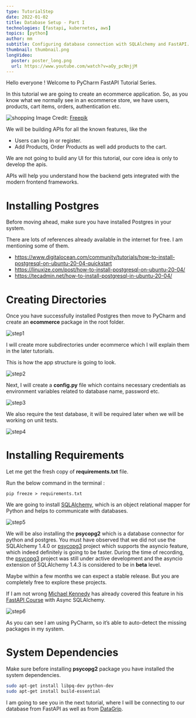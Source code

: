 ```yaml
---
type: TutorialStep
date: 2022-01-02
title: Database Setup - Part I
technologies: [fastapi, kubernetes, aws]
topics: [python]
author: mm
subtitle: Configuring database connection with SQLAlchemy and FastAPI.
thumbnail: thumbnail.png
longVideo:
  poster: poster_long.png
  url: https://www.youtube.com/watch?v=aOy_pcNnjjM
---
```


Hello everyone ! Welcome to PyCharm FastAPI Tutorial Series.

In this tutorial we are going to create an ecommerce application. So, as you know what
we normally see in an ecommerce store, we have users, products, cart items, 
orders, authentication etc.

![shopping](./images/shopping.png)
Image Credit: [Freepik](https://www.freepik.com/)

We will be building APIs for all the known features, like the 

- Users can log in or register.
- Add Products, Order Products as well add products to the cart.

We are not going to build any UI for this tutorial, our core idea
is only to develop the apis.

APIs will help you understand how the backend gets
integrated with the modern frontend frameworks.

# Installing Postgres

Before moving ahead, make sure you have installed Postgres 
in your system.

There are lots of references already available in the internet for free. 
I am mentioning some of them.

- https://www.digitalocean.com/community/tutorials/how-to-install-postgresql-on-ubuntu-20-04-quickstart
- https://linuxize.com/post/how-to-install-postgresql-on-ubuntu-20-04/
- https://tecadmin.net/how-to-install-postgresql-in-ubuntu-20-04/


# Creating Directories

Once you have successfully installed Postgres then move to PyCharm and create an **ecommerce** package
in the root folder.

![step1](./steps/step1.png)

I will create more subdirectories under ecommerce which I will explain them in the later tutorials.

This is how the app structure is going to look. 

![step2](./steps/step2.png)

Next, I will create a **config.py** file which contains necessary credentials as 
environment variables related to database name, password etc. 

![step3](./steps/step3.png)

We also require the test database, it will be
required later when we will be working on unit tests.

![step4](./steps/step4.png)


# Installing Requirements

Let me get the fresh copy of **requirements.txt** file. 

Run the below command in the terminal :

```
pip freeze > requirements.txt
```

We are going to install [SQLAlchemy](https://www.sqlalchemy.org/), 
which is an object relational mapper for Python and helps 
to communicate with databases.

![step5](./steps/step5.png)

We will be also installing the **psycopg2** which is a database connector for python and postgres.
You must have observed that we did not use the SQLAlchemy 1.4.0 or [psycopg3](https://www.psycopg.org/psycopg3/) project 
which supports the asyncio feature, which indeed definitely is going to be faster. During 
the time of recording, the [psycopg3](https://www.psycopg.org/psycopg3/) project was still under active 
development and the asyncio extension of SQLAlchemy 1.4.3 is considered to be in **beta** level.


Maybe within a few months we can expect a stable release. But you are completely free to 
explore these projects. 

If I am not wrong [Michael Kennedy](https://twitter.com/mkennedy) has already covered this
feature in his [FastAPI Course](https://training.talkpython.fm/courses/full-html-web-applications-with-fastapi) with Async SQLAlchemy.


![step6](./steps/step6.png)

As you can see I am using PyCharm, so it’s able to auto-detect the missing packages in 
my system.

# System Dependencies

Make sure before installing **psycopg2** package you have installed the system dependencies. 

```bash
sudo apt-get install libpq-dev python-dev
sudo apt-get install build-essential
```

I am going to see you in the next tutorial, where I will be connecting to our 
database from FastAPI as well as from [DataGrip](https://www.jetbrains.com/datagrip/).





